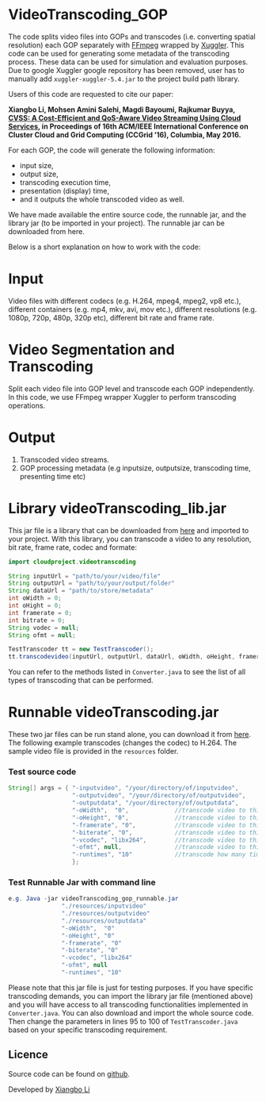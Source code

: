 # VideoTranscoding_GOP
The code splits video files into GOPs and transcodes (i.e. converting spatial resolution) each GOP separately with [FFmpeg](https://ffmpeg.org) wrapped by [Xuggler](http://www.xuggle.com/xuggler/). This code can be used for generating some metadata of the transcoding process. These data can be used for simulation and evaluation purposes. Due to google Xuggler google repository has been removed, user has to manually add ```xuggler-xuggler-5.4.jar``` to the project build path library. 

Users of this code are requested to cite our paper: 

**Xiangbo Li, Mohsen Amini Salehi, Magdi Bayoumi, Rajkumar Buyya,   [CVSS: A Cost-Efficient and QoS-Aware Video Streaming Using Cloud Services](http://hpcclab.org/paperPdf/ccgrid16/CloudTranscodingconf.pdf), in Proceedings of 16th ACM/IEEE International Conference on Cluster Cloud and Grid Computing (CCGrid ’16), Columbia, May 2016.**

For each GOP, the code will generate the following information:
- input size,
- output size, 
- transcoding execution time, 
- presentation (display) time,
- and it outputs the whole transcoded video as well.

We have made available the entire source code, the runnable jar, and the library jar (to be imported in your project). The runnable jar can be downloaded from here.

Below is a short explanation on how to work with the code:

# Input
Video files with different codecs (e.g. H.264, mpeg4, mpeg2, vp8 etc.), different containers (e.g. mp4, mkv, avi, mov etc.), different resolutions (e.g. 1080p, 720p, 480p, 320p etc), different bit rate and frame rate.

# Video Segmentation and Transcoding
Split each video file into GOP level and transcode each GOP independently. In this code, we use FFmpeg wrapper Xuggler to perform transcoding operations.

# Output
1. Transcoded video streams.
2. GOP processing metadata (e.g inputsize, outputsize, transcoding time, presenting time etc)


# Library videoTranscoding_lib.jar
This jar file is a library that can be downloaded from [here](https://drive.google.com/open?id=0B7qJ6uDkdmXUUWRCaXZ0Qk11YU0) and imported to your project. With this library, you can transcode a video to any resolution, bit rate, frame rate, codec and formate:

```java
import cloudproject.videotranscoding

String inputUrl = "path/to/your/video/file"
String outputUrl = "path/to/your/output/folder"
String dataUrl = "path/to/store/metadata"
int oWidth = 0;
int oHight = 0;
int framerate = 0;
int bitrate = 0;
String vodec = null;
String ofmt = null;

TestTranscoder tt = new TestTranscoder();
tt.transcodevideo(inputUrl, outputUrl, dataUrl, oWidth, oHeight, framerate, bitrate, vcodec, ofmt)

```


You can refer to the methods listed in `Converter.java` to see the list of all types of transcoding that can be performed.

# Runnable videoTranscoding.jar 
These two jar files can be run stand alone, you can download it from [here](https://drive.google.com/open?id=0B7qJ6uDkdmXUUWRCaXZ0Qk11YU0). The following example transcodes (changes the codec) to H.264. The sample video file is provided in the `resources` folder. 

### Test source code
```java
String[] args = { "-inputvideo", "/your/directory/of/inputvideo",
                  "-outputvideo", "/your/directory/of/outputvideo",
                  "-outputdata", "/your/directory/of/outputdata",
                  "-oWidth",  "0",             //transcode video to this width, "0" means keep original width
                  "-oHeight", "0",             //transcode video to this height, "0" means keep original height 
                  "-framerate", "0",           //transcode video to this frame rate, "0" means keep original frame rate
                  "-biterate", "0",            //transcode video to this bit rate, "0" means keep original bit rate
                  "-vcodec", "libx264",        //transcode video to this codec, "null" means keep original codec
                  "-ofmt", null,               //transcode video to this formate, "null" means keep original formate
                  "-runtimes", "10"            //transcode how many times
                  };
```
### Test Runnable Jar with command line
```java
e.g. Java -jar videoTranscoding_gop_runnable.jar 
               "./resources/inputvideo" 
               "./resources/outputvideo" 
               "./resources/outputdata"
               "-oWidth",  "0"
               "-oHeight", "0"
               "-framerate", "0"
               "-biterate", "0"
               "-vcodec", "libx264"
               "-ofmt", null
               "-runtimes", "10"

```

Please note that this jar file is just for testing purposes. If you have specific transcoding demands, you can import the library jar file (mentioned above) and you will have access to all transcoding functionalities implemented in `Converter.java`. You can also download and import the whole source code. Then change the parameters in lines 95 to 100 of `TestTranscoder.java` based on your specific transcoding requirement.


## Licence

Source code can be found on [github](https://github.com/lxb200709/videotranscoding_gop).

Developed by [Xiangbo Li](https://www.linkedin.com/in/xiangbo-li-2893582a)
